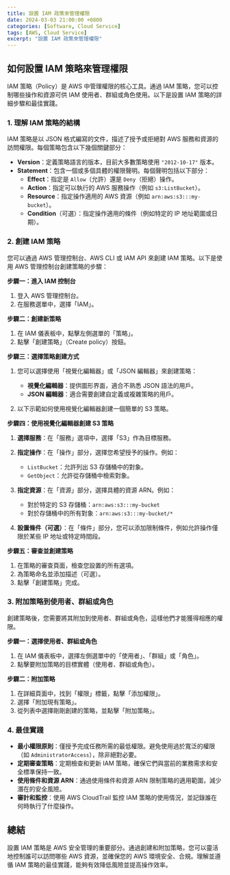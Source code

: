 ```yaml
---
title: 設置 IAM 政策來管理權限
date: 2024-03-03 21:00:00 +0800
categories: [Software, Cloud Service]
tags: [AWS, Cloud Service] 
excerpt: "設置 IAM 政策來管理權限"
---
```


## 如何設置 IAM 策略來管理權限

IAM 策略（Policy）是 AWS 中管理權限的核心工具。通過 IAM 策略，您可以控制哪些操作和資源可供 IAM 使用者、群組或角色使用。以下是設置 IAM 策略的詳細步驟和最佳實踐。

### 1. **理解 IAM 策略的結構**

IAM 策略是以 JSON 格式編寫的文件，描述了授予或拒絕對 AWS 服務和資源的訪問權限。每個策略包含以下幾個關鍵部分：

- **Version**：定義策略語言的版本，目前大多數策略使用 `"2012-10-17"` 版本。
- **Statement**：包含一個或多個具體的權限聲明。每個聲明包括以下部分：
  - **Effect**：指定是 `Allow`（允許）還是 `Deny`（拒絕）操作。
  - **Action**：指定可以執行的 AWS 服務操作（例如 `s3:ListBucket`）。
  - **Resource**：指定操作適用的 AWS 資源（例如 `arn:aws:s3:::my-bucket`）。
  - **Condition**（可選）：指定操作適用的條件（例如特定的 IP 地址範圍或日期）。

### 2. **創建 IAM 策略**

您可以通過 AWS 管理控制台、AWS CLI 或 IAM API 來創建 IAM 策略。以下是使用 AWS 管理控制台創建策略的步驟：

**步驟一：進入 IAM 控制台**

1. 登入 AWS 管理控制台。
2. 在服務選單中，選擇「IAM」。

**步驟二：創建新策略**

1. 在 IAM 儀表板中，點擊左側選單的「策略」。
2. 點擊「創建策略」（Create policy）按鈕。

**步驟三：選擇策略創建方式**

1. 您可以選擇使用「視覺化編輯器」或「JSON 編輯器」來創建策略：
   - **視覺化編輯器**：提供圖形界面，適合不熟悉 JSON 語法的用戶。
   - **JSON 編輯器**：適合需要創建自定義或複雜策略的用戶。

2. 以下示範如何使用視覺化編輯器創建一個簡單的 S3 策略。

**步驟四：使用視覺化編輯器創建 S3 策略**

1. **選擇服務**：在「服務」選項中，選擇「S3」作為目標服務。
2. **指定操作**：在「操作」部分，選擇您希望授予的操作。例如：
   - `ListBucket`：允許列出 S3 存儲桶中的對象。
   - `GetObject`：允許從存儲桶中檢索對象。

3. **指定資源**：在「資源」部分，選擇具體的資源 ARN。例如：
   - 對於特定的 S3 存儲桶：`arn:aws:s3:::my-bucket`
   - 對於存儲桶中的所有對象：`arn:aws:s3:::my-bucket/*`

4. **設置條件（可選）**：在「條件」部分，您可以添加限制條件，例如允許操作僅限於某些 IP 地址或特定時間段。

**步驟五：審查並創建策略**

1. 在策略的審查頁面，檢查您設置的所有選項。
2. 為策略命名並添加描述（可選）。
3. 點擊「創建策略」完成。

### 3. **附加策略到使用者、群組或角色**

創建策略後，您需要將其附加到使用者、群組或角色，這樣他們才能獲得相應的權限。

**步驟一：選擇使用者、群組或角色**

1. 在 IAM 儀表板中，選擇左側選單中的「使用者」、「群組」或「角色」。
2. 點擊要附加策略的目標實體（使用者、群組或角色）。

**步驟二：附加策略**

1. 在詳細頁面中，找到「權限」標籤，點擊「添加權限」。
2. 選擇「附加現有策略」。
3. 從列表中選擇剛剛創建的策略，並點擊「附加策略」。

### 4. **最佳實踐**

- **最小權限原則**：僅授予完成任務所需的最低權限。避免使用過於寬泛的權限（如 `AdministratorAccess`），除非絕對必要。
- **定期審查策略**：定期檢查和更新 IAM 策略，確保它們與當前的業務需求和安全標準保持一致。
- **使用條件和資源 ARN**：通過使用條件和資源 ARN 限制策略的適用範圍，減少潛在的安全風險。
- **審計和監控**：使用 AWS CloudTrail 監控 IAM 策略的使用情況，並記錄誰在何時執行了什麼操作。

## 總結

設置 IAM 策略是 AWS 安全管理的重要部分。通過創建和附加策略，您可以靈活地控制誰可以訪問哪些 AWS 資源，並確保您的 AWS 環境安全、合規。理解並遵循 IAM 策略的最佳實踐，能夠有效降低風險並提高操作效率。
